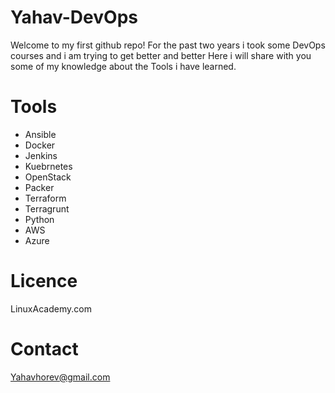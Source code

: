 # Yahav-DevOps

Welcome to my first github repo!
For the past two years i took some DevOps courses and i am trying to get better and better
Here i will share with you some of my knowledge about the Tools i have learned.

# Tools

- Ansible 
- Docker
- Jenkins
- Kuebrnetes
- OpenStack
- Packer
- Terraform
- Terragrunt
- Python
- AWS
- Azure

# Licence

LinuxAcademy.com

# Contact

Yahavhorev@gmail.com





